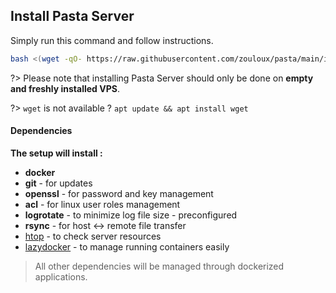 
## Install Pasta Server

Simply run this command and follow instructions.

```bash
bash <(wget -qO- https://raw.githubusercontent.com/zouloux/pasta/main/install.sh)
```

?> Please note that installing Pasta Server should only be done on **empty and freshly installed VPS**.

?> `wget` is not available ? `apt update && apt install wget`


#### Dependencies

**The setup will install :**
- **docker**
- **git** - for updates
- **openssl** - for password and key management
- **acl** - for linux user roles management
- **logrotate** - to minimize log file size - preconfigured
- **rsync** - for host <-> remote file transfer
- [htop](https://github.com/htop-dev/htop?tab=readme-ov-file) - to check server resources
- [lazydocker](https://github.com/jesseduffield/lazydocker) - to manage running containers easily

> All other dependencies will be managed through dockerized applications.
